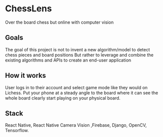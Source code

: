 # ChessLens
Over the board chess but online with computer vision
## Goals
The goal of this project is not to invent a new algorithm/model to detect chess pieces and board positions But rather to leverage and combine the existing algorithms and APIs to create
an end-user application
## How it works
User logs in to their account and select game mode like they would on Lichess. 
Put your phone at a steady angle to the board where it can see the whole board clearly
start playing on your physical board.
## Stack
React Native, React Native Camera Vision ,Firebase, Django, OpenCV, Tensorflow.
